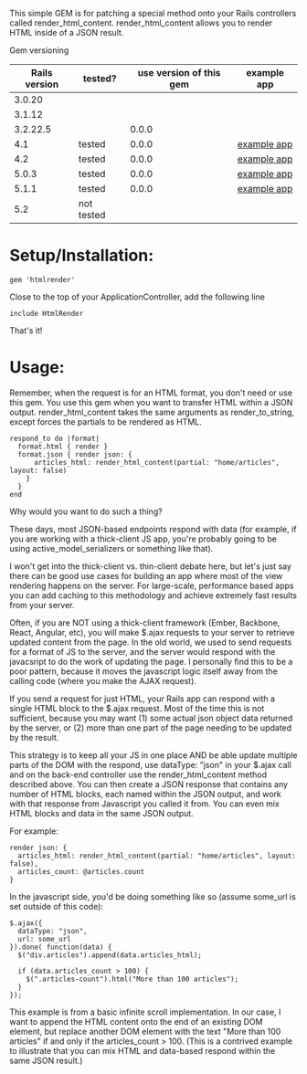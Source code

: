
This simple GEM is for patching a special method onto your Rails controllers called render_html_content. render_html_content allows you to render HTML inside of a JSON result. 


Gem versioning

| Rails version | tested? | use version of this gem |example app|
|---------------|---------|-------------------------|-----------|
| 3.0.20        |         |                         |           |
| 3.1.12        |         |                         |           |
| 3.2.22.5      |         | 0.0.0                   |           |
| 4.1           | tested  | 0.0.0                   |<a href="https://github.com/jasonfb/html-render-example-app-rails4116">example app</a>|
| 4.2           | tested  | 0.0.0                   |<a href="https://github.com/jasonfb/html-render-example-app-rails425">example app</a>|
| 5.0.3         | tested  | 0.0.0                   |<a href="https://github.com/jasonfb/html-render-example-app-rails503">example app</a> |
| 5.1.1         | tested  | 0.0.0                   |<a href="https://github.com/jasonfb/html-render-example-app-rails511">example app</a>|
| 5.2           | not tested |                         |          |

# Setup/Installation:
```
gem 'htmlrender'
```

Close to the top of your ApplicationController, add the following line
```
include HtmlRender
```
That's it!

# Usage:

Remember, when the request is for an HTML format, you don't need or use this gem. You use this gem when you want to transfer HTML within a JSON output. render_html_content takes the same arguments as render_to_string, except forces the partials to be rendered as HTML. 

```
respond_to do |format|
  format.html { render }
  format.json { render json: {
      articles_html: render_html_content(partial: "home/articles", layout: false)
    }
  }
end
```

Why would you want to do such a thing?

These days, most JSON-based endpoints respond with data (for example, if you are working with a thick-client JS app, you're probably going to be using active_model_serializers or something like that).

I won't get into the thick-client vs. thin-client debate here, but let's just say there can be good use cases for building an app where most of the view rendering happens on the server. For large-scale, performance based apps you can add caching to this methodology and achieve extremely fast results from your server.

Often, if you are NOT using a thick-client framework (Ember, Backbone, React, Angular, etc), you will make $.ajax requests to your server to retrieve updated content from the page. In the old world, we used to send requests for a format of JS to the server, and the server would respond with the javacsript to do the work of updating the page. I personally find this to be a poor pattern, because it moves the javascript logic itself away from the calling code (where you make the AJAX request).

If you send a request for just HTML, your Rails app can respond with a single HTML block to the $.ajax request. Most of the time this is not sufficient, because you may want (1) some actual json object data returned by the server, or (2) more than one part of the page needing to be updated by the result. 

This strategy is to keep all your JS in one place AND be able update multiple parts of the DOM with the respond, use dataType: "json" in your $.ajax call and on the back-end controller use the render_html_content method described above. You can then create a JSON response that contains any number of HTML blocks, each named within the JSON output, and work with that response from Javascript you called it from. You can even mix HTML blocks and data in the same JSON output. 

For example:
```
render json: {
  articles_html: render_html_content(partial: "home/articles", layout: false),
  articles_count: @articles.count
}
```

In the javascript side, you'd be doing something like so (assume some_url is set outside of this code):
```
$.ajax({
  dataType: "json",
  url: some_url
}).done( function(data) {
  $("div.articles").append(data.articles_html);
  
  if (data.articles_count > 100) {
    $(".articles-count").html("More than 100 articles");
  }
});
```

This example is from a basic infinite scroll implementation. In our case, I want to append the HTML content onto the end of an existing DOM element, but replace another DOM element with the text "More than 100 articles" if and only if the articles_count > 100. (This is a contrived example to illustrate that you can mix HTML and data-based respond within the same JSON result.)

